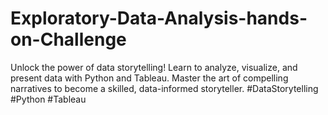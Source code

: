 # Exploratory-Data-Analysis-hands-on-Challenge
Unlock the power of data storytelling! Learn to analyze, visualize, and present data with Python and Tableau. Master the art of compelling narratives to become a skilled, data-informed storyteller. #DataStorytelling #Python #Tableau
